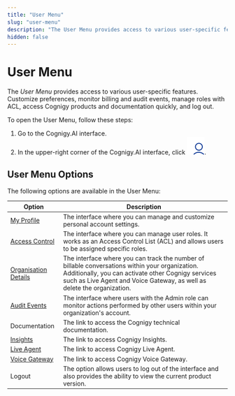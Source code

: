 ```yaml
---
title: "User Menu" 
slug: "user-menu"
description: "The User Menu provides access to various user-specific features. Customize preferences, monitor billing and audit events, manage roles with ACL, access Cognigy products and documentation quickly, and log out."
hidden: false 
---
```


# User Menu

The _User Menu_ provides access to various user-specific features. Customize preferences, monitor billing and audit events, manage roles with ACL, access Cognigy products and documentation quickly, and log out.

To open the User Menu, follow these steps:

1. Go to the Cognigy.AI interface.
2. In the upper-right corner of the Cognigy.AI interface, click ![user-menu](../../../assets/icons/user-menu.svg).

## User Menu Options

The following options are available in the User Menu:

| Option                                                   | Description                                                                                                                                                                                                                      |
|----------------------------------------------------------|----------------------------------------------------------------------------------------------------------------------------------------------------------------------------------------------------------------------------------|
| [My Profile](my-profile.md)                              | The interface where you can manage and customize personal account settings.                                                                                                                                                      |
| [Access Control](access-control.md)                      | The interface where you can manage user roles. It works as an Access Control List (ACL) and allows users to be assigned specific roles.                                                                                          |
| [Organisation Details](organisation-details.md)          | The interface where you can track the number of billable conversations within your organization. Additionally, you can activate other Cognigy services such as Live Agent and Voice Gateway, as well as delete the organization. |
| [Audit Events](audit-events.md)                          | The interface where users with the Admin role can monitor actions performed by other users within your organization's account.                                                                                                   |
| Documentation                                            | The link to access the Cognigy technical documentation.                                                                                                                                                                          |
| [Insights](../../../insights/cognigy-insights.md)        | The link to access Cognigy Insights.                                                                                                                                                                                             |
| [Live Agent](../../../live-agent/assistants/overview.md) | The link to access Cognigy Live Agent.                                                                                                                                                                                           |
| [Voice Gateway](../../../voicegateway/overview.md)       | The link to access Cognigy Voice Gateway.                                                                                                                                                                                        |
| Logout                                                   | The option allows users to log out of the interface and also provides the ability to view the current product version.                                                                                                           |
